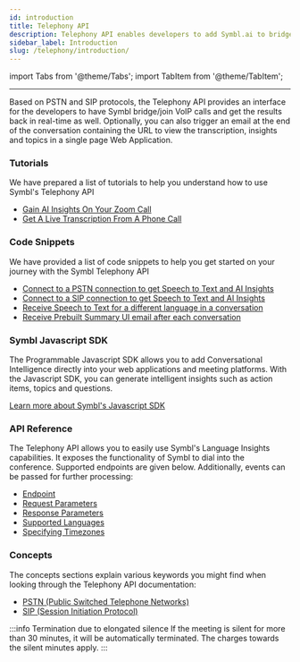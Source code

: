 ```yaml
---
id: introduction
title: Telephony API
description: Telephony API enables developers to add Symbl.ai to bridges and join VoIP calls to get real-time intelligence. Check out the Telephony API tutorials to help you get started.
sidebar_label: Introduction
slug: /telephony/introduction/
---
```


<head>
    <title>Telephony API Tutorial- Introduction</title>
</head>

import Tabs from '@theme/Tabs';
import TabItem from '@theme/TabItem';

---

Based on PSTN and SIP protocols, the Telephony API provides an interface for the developers to have Symbl bridge/join VoIP calls and get the results back in real-time as well. Optionally, you can also trigger an email at the end of the conversation containing the URL to view the transcription, insights and topics in a single page Web Application.

### Tutorials

We have prepared a list of tutorials to help you understand how to use Symbl's Telephony API

- [Gain AI Insights On Your Zoom Call](/docs/telephony/tutorials/connect-to-zoom)
- [Get A Live Transcription From A Phone Call](/docs/telephony/tutorials/connect-to-phone-call)

### Code Snippets

We have provided a list of code snippets to help you get started on your journey with the Symbl Telephony API

- [Connect to a PSTN connection to get Speech to Text and AI Insights](/docs/telephony/code-snippets/connect-to-pstn)
- [Connect to a SIP connection to get Speech to Text and AI Insights](/docs/telephony/code-snippets/connect-to-sip)
- [Receive Speech to Text for a different language in a conversation](/docs/telephony/code-snippets/receive-speech-to-text-for-a-different-language)
- [Receive Prebuilt Summary UI email after each conversation](/docs/telephony/code-snippets/receive-prebuilt-ui-email-after-conversation)

### Symbl Javascript SDK

The Programmable Javascript SDK allows you to add Conversational Intelligence directly into your web applications and meeting platforms. With the Javascript SDK, you can generate intelligent insights such as action items, topics and questions.

[Learn more about Symbl's Javascript SDK](/docs/javascript-sdk/overview/introduction)

### API Reference

The Telephony API allows you to easily use Symbl's Language Insights capabilities. It exposes the functionality of Symbl to dial into the conference. Supported endpoints are given below. Additionally, events can be passed for further processing:

- [Endpoint](/docs/telephony-api/api-reference#endpoint)
- [Request Parameters](/docs/telephony-api/api-reference#request-parameters)
- [Response Parameters](/docs/telephony-api/api-reference#response-parameters)
- [Supported Languages](/docs/telephony-api/api-reference#supported-languages)
- [Specifying Timezones](/docs/telephony-api/api-reference#specifying-timezones)

### Concepts

The concepts sections explain various keywords you might find when looking through the Telephony API documentation:

- [PSTN (Public Switched Telephone Networks)](/docs/concepts/pstn-and-sip#pstn-public-switched-telephone-networks)
- [SIP (Session Initiation Protocol)](/docs/concepts/pstn-and-sip#sip-session-initiation-protocol)

:::info Termination due to elongated silence
If the meeting is silent for more than 30 minutes, it will be automatically terminated. The charges towards the silent minutes apply.
:::
